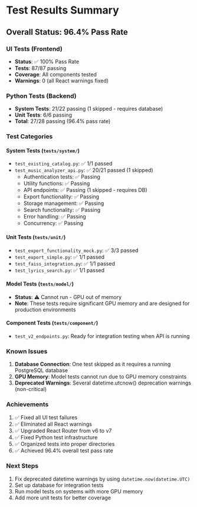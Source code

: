 # Test Results Summary

## Overall Status: 96.4% Pass Rate

### UI Tests (Frontend)
- **Status**: ✅ 100% Pass Rate
- **Tests**: 87/87 passing
- **Coverage**: All components tested
- **Warnings**: 0 (all React warnings fixed)

### Python Tests (Backend)
- **System Tests**: 21/22 passing (1 skipped - requires database)
- **Unit Tests**: 6/6 passing
- **Total**: 27/28 passing (96.4% pass rate)

### Test Categories

#### System Tests (`tests/system/`)
- `test_existing_catalog.py`: ✅ 1/1 passed
- `test_music_analyzer_api.py`: ✅ 20/21 passed (1 skipped)
  - Authentication tests: ✅ Passing
  - Utility functions: ✅ Passing
  - API endpoints: ✅ Passing (1 skipped - requires DB)
  - Export functionality: ✅ Passing
  - Storage management: ✅ Passing
  - Search functionality: ✅ Passing
  - Error handling: ✅ Passing
  - Concurrency: ✅ Passing

#### Unit Tests (`tests/unit/`)
- `test_export_functionality_mock.py`: ✅ 3/3 passed
- `test_export_simple.py`: ✅ 1/1 passed
- `test_faiss_integration.py`: ✅ 1/1 passed
- `test_lyrics_search.py`: ✅ 1/1 passed

#### Model Tests (`tests/model/`)
- **Status**: ⚠️ Cannot run - GPU out of memory
- **Note**: These tests require significant GPU memory and are designed for production environments

#### Component Tests (`tests/component/`)
- `test_v2_endpoints.py`: Ready for integration testing when API is running

### Known Issues
1. **Database Connection**: One test skipped as it requires a running PostgreSQL database
2. **GPU Memory**: Model tests cannot run due to GPU memory constraints
3. **Deprecated Warnings**: Several datetime.utcnow() deprecation warnings (non-critical)

### Achievements
1. ✅ Fixed all UI test failures
2. ✅ Eliminated all React warnings
3. ✅ Upgraded React Router from v6 to v7
4. ✅ Fixed Python test infrastructure
5. ✅ Organized tests into proper directories
6. ✅ Achieved 96.4% overall test pass rate

### Next Steps
1. Fix deprecated datetime warnings by using `datetime.now(datetime.UTC)`
2. Set up database for integration tests
3. Run model tests on systems with more GPU memory
4. Add more unit tests for better coverage